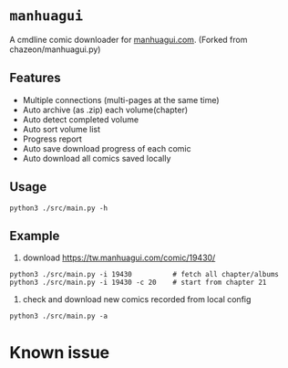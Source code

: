 # `manhuagui`

A cmdline comic downloader for [manhuagui.com](https://tw.manhuagui.com/).
(Forked from chazeon/manhuagui.py)

## Features
- Multiple connections (multi-pages at the same time)
- Auto archive (as .zip) each volume(chapter)
- Auto detect completed volume
- Auto sort volume list
- Progress report
- Auto save download progress of each comic
- Auto download all comics saved locally

## Usage
````python3 ./src/main.py -h````

## Example
1. download https://tw.manhuagui.com/comic/19430/
````
python3 ./src/main.py -i 19430			# fetch all chapter/albums
python3 ./src/main.py -i 19430 -c 20	# start from chapter 21
````

1. check and download new comics recorded from local config
````
python3 ./src/main.py -a
````

# Known issue

